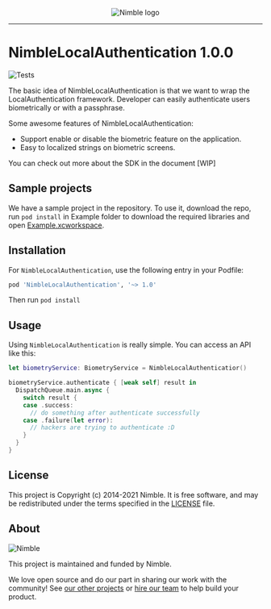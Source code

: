 <p align="center">
  <img alt="Nimble logo" src="https://assets.nimblehq.co/logo/light/logo-light-text-320.png" />
</p>

---

# NimbleLocalAuthentication 1.0.0

![Tests](https://github.com/nimblehq/local-authentication-ios/workflows/Tests/badge.svg?branch=develop)

The basic idea of NimbleLocalAuthentication is that we want to wrap the LocalAuthentication framework. Developer can easily authenticate users biometrically or with a passphrase.

Some awesome features of NimbleLocalAuthentication:

- Support enable or disable the biometric feature on the application.
- Easy to localized strings on biometric screens.

You can check out more about the SDK in the document [WIP]

## Sample projects

We have a sample project in the repository. To use it, download the repo, run `pod install` in Example folder to download the required libraries and open [Example.xcworkspace](https://github.com/nimblehq/local-authentication-ios/tree/main/Example/Example.xcworkspace).

## Installation

For `NimbleLocalAuthentication`, use the following entry in your Podfile:

```rb
pod 'NimbleLocalAuthentication', '~> 1.0'
```

Then run `pod install`

## Usage

Using `NimbleLocalAuthentication` is really simple. You can access an API like this:

```swift
let biometryService: BiometryService = NimbleLocalAuthenticatior()

biometryService.authenticate { [weak self] result in
  DispatchQueue.main.async {
    switch result {
    case .success:
      // do something after authenticate successfully
    case .failure(let error):
      // hackers are trying to authenticate :D
    }
  }
}
```

## License

This project is Copyright (c) 2014-2021 Nimble. It is free software,
and may be redistributed under the terms specified in the [LICENSE] file.

[LICENSE]: /LICENSE

## About

![Nimble](https://assets.nimblehq.co/logo/dark/logo-dark-text-160.png)

This project is maintained and funded by Nimble.

We love open source and do our part in sharing our work with the community!
See [our other projects][community] or [hire our team][hire] to help build your product.

[community]: https://github.com/nimblehq
[hire]: https://nimblehq.co/
